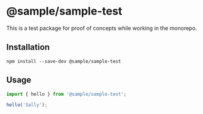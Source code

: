 # @sample/sample-test

This is a test package for proof of concepts while working in the monorepo.

## Installation

```shell
npm install --save-dev @sample/sample-test
```

## Usage

```typescript
import { hello } from '@sample/sample-test';

hello('Sally');
```
